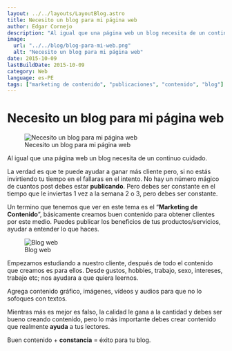 ```yaml
---
layout: ../../layouts/LayoutBlog.astro
title: Necesito un blog para mi página web
author: Edgar Cornejo
description: "Al igual que una página web un blog necesita de un continuo cuidado. La verdad es que te puede ayudar a ganar más cliente pero, si no estás invirtiendo tu tiempo en el fallaras en el intento. No hay un número mágico de cuantos post debes estar publicando. Pero debes ser constante en el tiempo que le inviertas 1 vez a la semana 2 o 3, pero debes ser constante."
image:
  url: "../../blog/blog-para-mi-web.png"
  alt: "Necesito un blog para mi página web"
date: 2015-10-09
lastBuildDate: 2015-10-09
category: Web
language: es-PE
tags: ["marketing de contenido", "publicaciones", "contenido", "blog"]
---
```


# Necesito un blog para mi página web

<figure>
  <img src="../../blog/blog-para-mi-web.png" alt="Necesito un blog para mi página web"/>
  <figcaption>Necesito un blog para mi página web</figcaption>
</figure>

Al igual que una página web un blog necesita de un continuo cuidado.

La verdad es que te puede ayudar a ganar más cliente pero, si no estás invirtiendo tu tiempo en el fallaras en el intento. No hay un número mágico de cuantos post debes estar **publicando**. Pero debes ser constante en el tiempo que le inviertas 1 vez a la semana 2 o 3, pero debes ser constante.

Un termino que tenemos que ver en este tema es el “**Marketing de Contenido**”, básicamente creamos buen contenido para obtener clientes por este medio. Puedes publicar los beneficios de tus productos/servicios, ayudar a entender lo que haces.

<figure>
  <img src="../../blog/blog.jpg" alt="Blog web"/>
  <figcaption>Blog web</figcaption>
</figure>

Empezamos estudiando a nuestro cliente, después de todo el contenido que creamos es para ellos. Desde gustos, hobbies, trabajo, sexo, intereses, trabajo etc; nos ayudara a que quiera leernos.

Agrega contenido gráfico, imágenes, vídeos y audios para que no lo sofoques con textos.

Mientras más es mejor es falso, la calidad le gana a la cantidad y debes ser bueno creando contenido, pero lo más importante debes crear contenido que realmente **ayuda** a tus lectores.

Buen contenido + **constancia** = éxito para tu blog.